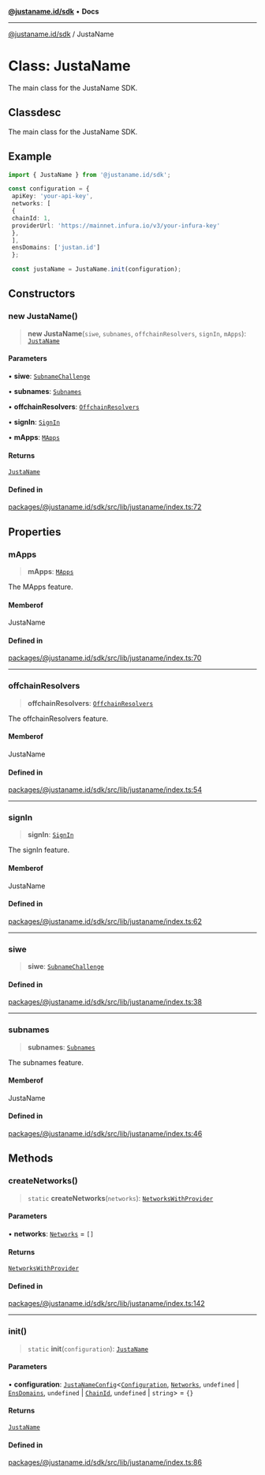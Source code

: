 [**@justaname.id/sdk**](../README.md) • **Docs**

***

[@justaname.id/sdk](../globals.md) / JustaName

# Class: JustaName

The main class for the JustaName SDK.

## Classdesc

The main class for the JustaName SDK.

## Example

```typescript
import { JustaName } from '@justaname.id/sdk';

const configuration = {
 apiKey: 'your-api-key',
 networks: [
 {
 chainId: 1,
 providerUrl: 'https://mainnet.infura.io/v3/your-infura-key'
 },
 ],
 ensDomains: ['justan.id']
 };

 const justaName = JustaName.init(configuration);

 ```

## Constructors

### new JustaName()

> **new JustaName**(`siwe`, `subnames`, `offchainResolvers`, `signIn`, `mApps`): [`JustaName`](JustaName.md)

#### Parameters

• **siwe**: [`SubnameChallenge`](SubnameChallenge.md)

• **subnames**: [`Subnames`](Subnames.md)

• **offchainResolvers**: [`OffchainResolvers`](OffchainResolvers.md)

• **signIn**: [`SignIn`](SignIn.md)

• **mApps**: [`MApps`](MApps.md)

#### Returns

[`JustaName`](JustaName.md)

#### Defined in

[packages/@justaname.id/sdk/src/lib/justaname/index.ts:72](https://github.com/JustaName-id/JustaName-sdk/blob/7430def13fc61cd3fc8b89d25e0869ee390cc2d0/packages/@justaname.id/sdk/src/lib/justaname/index.ts#L72)

## Properties

### mApps

> **mApps**: [`MApps`](MApps.md)

The MApps feature.

#### Memberof

JustaName

#### Defined in

[packages/@justaname.id/sdk/src/lib/justaname/index.ts:70](https://github.com/JustaName-id/JustaName-sdk/blob/7430def13fc61cd3fc8b89d25e0869ee390cc2d0/packages/@justaname.id/sdk/src/lib/justaname/index.ts#L70)

***

### offchainResolvers

> **offchainResolvers**: [`OffchainResolvers`](OffchainResolvers.md)

The offchainResolvers feature.

#### Memberof

JustaName

#### Defined in

[packages/@justaname.id/sdk/src/lib/justaname/index.ts:54](https://github.com/JustaName-id/JustaName-sdk/blob/7430def13fc61cd3fc8b89d25e0869ee390cc2d0/packages/@justaname.id/sdk/src/lib/justaname/index.ts#L54)

***

### signIn

> **signIn**: [`SignIn`](SignIn.md)

The signIn feature.

#### Memberof

JustaName

#### Defined in

[packages/@justaname.id/sdk/src/lib/justaname/index.ts:62](https://github.com/JustaName-id/JustaName-sdk/blob/7430def13fc61cd3fc8b89d25e0869ee390cc2d0/packages/@justaname.id/sdk/src/lib/justaname/index.ts#L62)

***

### siwe

> **siwe**: [`SubnameChallenge`](SubnameChallenge.md)

#### Defined in

[packages/@justaname.id/sdk/src/lib/justaname/index.ts:38](https://github.com/JustaName-id/JustaName-sdk/blob/7430def13fc61cd3fc8b89d25e0869ee390cc2d0/packages/@justaname.id/sdk/src/lib/justaname/index.ts#L38)

***

### subnames

> **subnames**: [`Subnames`](Subnames.md)

The subnames feature.

#### Memberof

JustaName

#### Defined in

[packages/@justaname.id/sdk/src/lib/justaname/index.ts:46](https://github.com/JustaName-id/JustaName-sdk/blob/7430def13fc61cd3fc8b89d25e0869ee390cc2d0/packages/@justaname.id/sdk/src/lib/justaname/index.ts#L46)

## Methods

### createNetworks()

> `static` **createNetworks**(`networks`): [`NetworksWithProvider`](../type-aliases/NetworksWithProvider.md)

#### Parameters

• **networks**: [`Networks`](../type-aliases/Networks.md) = `[]`

#### Returns

[`NetworksWithProvider`](../type-aliases/NetworksWithProvider.md)

#### Defined in

[packages/@justaname.id/sdk/src/lib/justaname/index.ts:142](https://github.com/JustaName-id/JustaName-sdk/blob/7430def13fc61cd3fc8b89d25e0869ee390cc2d0/packages/@justaname.id/sdk/src/lib/justaname/index.ts#L142)

***

### init()

> `static` **init**(`configuration`): [`JustaName`](JustaName.md)

#### Parameters

• **configuration**: [`JustaNameConfig`](../interfaces/JustaNameConfig.md)\<[`Configuration`](../interfaces/Configuration.md), [`Networks`](../type-aliases/Networks.md), `undefined` \| [`EnsDomains`](../type-aliases/EnsDomains.md), `undefined` \| [`ChainId`](../type-aliases/ChainId.md), `undefined` \| `string`\> = `{}`

#### Returns

[`JustaName`](JustaName.md)

#### Defined in

[packages/@justaname.id/sdk/src/lib/justaname/index.ts:86](https://github.com/JustaName-id/JustaName-sdk/blob/7430def13fc61cd3fc8b89d25e0869ee390cc2d0/packages/@justaname.id/sdk/src/lib/justaname/index.ts#L86)
